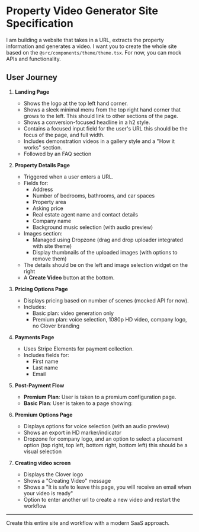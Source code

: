 # Property Video Generator Site Specification

I am building a website that takes in a URL, extracts the property information and generates a video. I want you to create the whole site based on the `@src/components/theme/theme.tsx`. For now, you can mock APIs and functionality.

## User Journey

1. **Landing Page**
   - Shows the logo at the top left hand corner.
   - Shows a sleek minimal menu from the top right hand corner that grows to the left. This should link to other sections of the page.
   - Shows a conversion-focused headline in a h2 style.
   - Contains a focused input field for the user's URL this should be the focus of the page, and full width.
   - Includes demonstration videos in a gallery style and a "How it works" section.
   - Followed by an FAQ section

2. **Property Details Page**
   - Triggered when a user enters a URL.
   - Fields for:
     - Address
     - Number of bedrooms, bathrooms, and car spaces
     - Property area
     - Asking price
     - Real estate agent name and contact details
     - Company name
     - Background music selection (with audio preview)
   - Images section:
     - Managed using Dropzone (drag and drop uploader integrated with site theme)
     - Display thumbnails of the uploaded images (with options to remove them)
   - The details should be on the left and image selection widget on the right
   - A **Create Video** button at the bottom.

3. **Pricing Options Page**
   - Displays pricing based on number of scenes (mocked API for now).
   - Includes:
     - Basic plan: video generation only
     - Premium plan: voice selection, 1080p HD video, company logo, no Clover branding

4. **Payments Page**
   - Uses Stripe Elements for payment collection.
   - Includes fields for:
     - First name
     - Last name
     - Email

5. **Post-Payment Flow**
   - **Premium Plan**: User is taken to a premium configuration page.
   - **Basic Plan**: User is taken to a page showing:

6. **Premium Options Page**
   - Displays options for voice selection (with an audio preview)
   - Shows an export in HD marker/indicator
   - Dropzone for company logo, and an option to select a placement option (top right, top left, bottom right, bottom left) this should be a visual selection

6. **Creating video screen**
   - Displays the Clover logo
   - Shows a "Creating Video" message
   - Shows a "It is safe to leave this page, you will receive an email when your video is ready"
   - Option to enter another url to create a new video and restart the workflow

---

Create this entire site and workflow with a modern SaaS approach.
